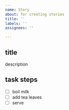 ```yaml
---
name: Story
about: for creating stories
title: ''
labels: ''
assignees: ''

---
```


## title

description


## task steps

- [  ] boil milk
- [  ] add tea leaves
- [  ] serve
